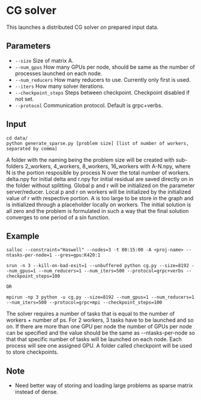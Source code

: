 # CG solver

This launches a distributed CG solver on prepared input data.

## Parameters
- ```--size``` Size of  matrix A.
- ```--num_gpus``` How many GPUs per node, should be same as the number of processes launched on each node.
- ```--num_reducers``` How many reducers to use. Currently only first is used.
- ```--iters``` How many solver iterations.
- ```--checkpoint_steps``` Steps between checkpoint. Checkpoint disabled if not set.
- ```--protocol``` Communication protocol. Default is grpc+verbs.

## Input

```
cd data/
python generate_sparse.py [problem size] [list of number of workers, separated by comma]
```
A folder with the naming being the problem size will be created with sub-folders 2_workers, 4_workers, 8_workers, 16_workers with A-N.npy, where N is the portion resposible by process N over the total number of workers. delta.npy for initial delta and r.npy for initial residual are saved directly on in the folder without splitting. Global p and r will be initialized on the parameter server/reducer. Local p and r on workers will be initialized by the initialized value of r with respective portion. A is too large to be store in the graph and is initialized through a placeholder locally on workers. The initial solution is all zero and the problem is formulated in such a way that the final solution converges to one period of a sin function.

## Example
```
salloc --constraint="Haswell" --nodes=3 -t 00:15:00 -A <proj-name> --ntasks-per-node=1 --gres=gpu:K420:1 

srun -n 3 --kill-on-bad-exit=1 --unbuffered python cg.py --size=8192 --num_gpus=1 --num_reducers=1 --num_iters=500 --protocol=grpc+verbs --checkpoint_steps=100

OR

mpirun -np 3 python -u cg.py --size=8192 --num_gpus=1 --num_reducers=1 --num_iters=500 --protocol=grpc+mpi --checkpoint_steps=100
```

The solver requires a number of tasks that is equal to the number of workers + number of ps. For 2 workers, 3 tasks have to be launched and so on. If there are more than one GPU per node the number of GPUs per node can be specified and the value should be the same as --ntasks-per-node so that that specific number of tasks will be launched on each node. Each process will see one assigned GPU. A folder called checkpoint will be used to store checkpoints.

## Note
- Need better way of storing and loading large problems as sparse matrix instead of dense.
